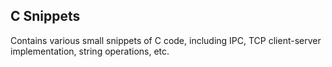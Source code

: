 C Snippets
----------
Contains various small snippets of C code, including IPC, TCP client-server implementation, string operations, etc.
